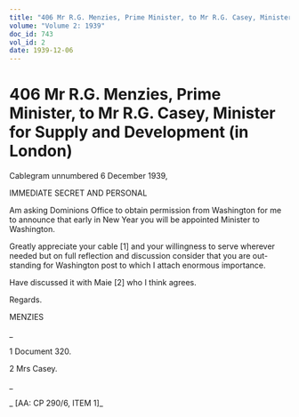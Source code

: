 ```yaml
---
title: "406 Mr R.G. Menzies, Prime Minister, to Mr R.G. Casey, Minister for Supply and Development (in London)"
volume: "Volume 2: 1939"
doc_id: 743
vol_id: 2
date: 1939-12-06
---
```


# 406 Mr R.G. Menzies, Prime Minister, to Mr R.G. Casey, Minister for Supply and Development (in London)

Cablegram unnumbered 6 December 1939,

IMMEDIATE SECRET AND PERSONAL

Am asking Dominions Office to obtain permission from Washington for me to announce that early in New Year you will be appointed Minister to Washington.

Greatly appreciate your cable [1] and your willingness to serve wherever needed but on full reflection and discussion consider that you are out-standing for Washington post to which I attach enormous importance.

Have discussed it with Maie [2] who I think agrees.

Regards.

MENZIES

_

1 Document 320.

2 Mrs Casey.

_

_ [AA: CP 290/6, ITEM 1]_

